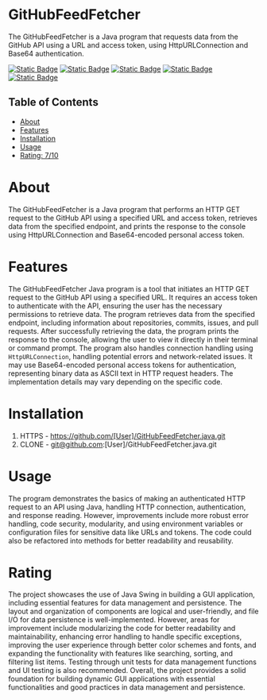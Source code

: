 # GitHubFeedFetcher
The GitHubFeedFetcher is a Java program that requests data from the GitHub API using a URL and access token, using HttpURLConnection and Base64 authentication.


[![Static Badge](https://img.shields.io/badge/java.io.BufferedReader-red)](https://mvnrepository.com/artifact/java.io.BufferedReader)
[![Static Badge](https://img.shields.io/badge/java.io.InputStreamReader-pink)](https://mvnrepository.com/artifact/java.io.InputStreamReader)
[![Static Badge](https://img.shields.io/badge/java.net.HttpURLConnection-gray)](https://mvnrepository.com/artifact/java.net.HttpURLConnection)
[![Static Badge](https://img.shields.io/badge/java.net.URL-gray)](https://mvnrepository.com/artifact/java.net.URL)
[![Static Badge](https://img.shields.io/badge/java.util.Base64-green)](https://mvnrepository.com/artifact/java.util.Base64)

## Table of Contents

- [About](#about)
- [Features](#features)
- [Installation](#installation)
- [Usage](#usage)
- [Rating: 7/10](#Rating)

# About

The GitHubFeedFetcher is a Java program that performs an HTTP GET request to the GitHub API using a specified URL and access token, retrieves data from the specified endpoint, and prints the response to the console using HttpURLConnection and Base64-encoded personal access token.

# Features

The GitHubFeedFetcher Java program is a tool that initiates an HTTP GET request to the GitHub API using a specified URL. It requires an access token to authenticate with the API, ensuring the user has the necessary permissions to retrieve data. The program retrieves data from the specified endpoint, including information about repositories, commits, issues, and pull requests. After successfully retrieving the data, the program prints the response to the console, allowing the user to view it directly in their terminal or command prompt. The program also handles connection handling using `HttpURLConnection`, handling potential errors and network-related issues. It may use Base64-encoded personal access tokens for authentication, representing binary data as ASCII text in HTTP request headers. The implementation details may vary depending on the specific code.

# Installation
1) HTTPS - https://github.com/[User]/GitHubFeedFetcher.java.git
2) CLONE - git@github.com:[User]/GitHubFeedFetcher.java.git
   
# Usage

The program demonstrates the basics of making an authenticated HTTP request to an API using Java, handling HTTP connection, authentication, and response reading. However, improvements include more robust error handling, code security, modularity, and using environment variables or configuration files for sensitive data like URLs and tokens. The code could also be refactored into methods for better readability and reusability.

# Rating

The project showcases the use of Java Swing in building a GUI application, including essential features for data management and persistence. The layout and organization of components are logical and user-friendly, and file I/O for data persistence is well-implemented. However, areas for improvement include modularizing the code for better readability and maintainability, enhancing error handling to handle specific exceptions, improving the user experience through better color schemes and fonts, and expanding the functionality with features like searching, sorting, and filtering list items. Testing through unit tests for data management functions and UI testing is also recommended. Overall, the project provides a solid foundation for building dynamic GUI applications with essential functionalities and good practices in data management and persistence.
